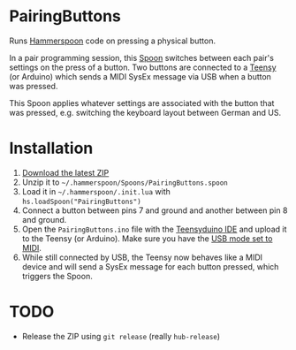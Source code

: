 # PairingButtons

Runs [Hammerspoon](http://www.hammerspoon.org/) code on pressing a physical button.

In a pair programming session, this [Spoon](http://www.hammerspoon.org/Spoons) switches between each pair's settings on the press of a button. Two buttons are connected to a [Teensy](https://www.pjrc.com/teensy) (or Arduino) which sends a MIDI SysEx message via USB when a button was pressed.

This Spoon applies whatever settings are associated with the button that was pressed, e.g. switching the keyboard layout between German and US.

# Installation

1. [Download the latest ZIP](https://github.com/suhlig/PairingButtons.spoon/releases)
2. Unzip it to `~/.hammerspoon/Spoons/PairingButtons.spoon`
3. Load it in `~/.hammerspoon/.init.lua` with `hs.loadSpoon("PairingButtons")`
5. Connect a button between pins 7 and ground and another between pin 8 and ground.
4. Open the `PairingButtons.ino` file with the [Teensyduino IDE](https://www.pjrc.com/teensy/teensyduino.html) and upload it to the Teensy (or Arduino). Make sure you have the [USB mode set to MIDI](https://www.pjrc.com/teensy/td_midi.html).
6. While still connected by USB, the Teensy now behaves like a MIDI device and will send a SysEx message for each button pressed, which triggers the Spoon.

# TODO

* Release the ZIP using `git release` (really `hub-release`)
